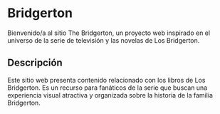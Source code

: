 #  Bridgerton 
Bienvenido/a al sitio The Bridgerton, un proyecto web inspirado en el universo de la serie de televisión y las novelas de Los Bridgerton.
## Descripción
Este sitio web presenta contenido relacionado con los libros de Los Bridgerton. Es un recurso para fanáticos de la serie que buscan una experiencia visual atractiva y organizada sobre la historia de la familia Bridgerton.
